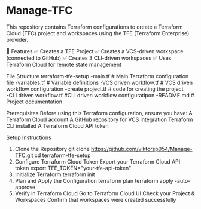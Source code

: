 # Manage-TFC
This repository contains Terraform configurations to create a Terraform Cloud (TFC) project and workspaces using the TFE (Terraform Enterprise) provider.

📌 Features
✅ Creates a TFE Project
✅ Creates a VCS-driven workspace (connected to GitHub)
✅ Creates 3 CLI-driven workspaces
✅ Uses Terraform Cloud for remote state management

File Structure
terraform-tfe-setup
-main.tf          # Main Terraform configuration file
-variables.tf     # Variable definitions 
-VCS driven workflow.tf       # VCS driven workflow configuration 
-create project.tf       # code for creating the project  
-CLI driven workflow.tf       #CLI driven workflow configuratipon
-README.md        # Project documentation

Prerequisites
Before using this Terraform configuration, ensure you have:
A Terraform Cloud account
A GitHub repository for VCS integration
Terraform CLI installed 
A Terraform Cloud API token

Setup Instructions
1. Clone the Repository
git clone https://github.com/viktorsp054/Manage-TFC.git
cd terraform-tfe-setup
2. Configure Terraform Cloud Token
Export your Terraform Cloud API token 
export TFE_TOKEN="your-tfe-api-token"
3. Initialize Terraform
terraform init
4. Plan and Apply the Configuration
terraform plan
terraform apply -auto-approve
5. Verify in Terraform Cloud
Go to Terraform Cloud UI
Check your Project & Workspaces
Confirm that workspaces were created successfully
